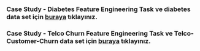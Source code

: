 ###  Case Study - **Diabetes Feature Engineering Task** ve **diabetes data set** için [buraya](https://drive.google.com/drive/folders/1E_aPu-z0COngBcRXnpyb8dWE0ETqksHH?usp=sharing) tıklayınız.

###  Case Study - **Telco Churn Feature Engineering Task** ve **Telco-Customer-Churn data set** için [buraya](https://drive.google.com/drive/folders/1XpC5TFQFeehDW0PKOAbzgfkBkgsRRbv2?usp=sharing) tıklayınız.



